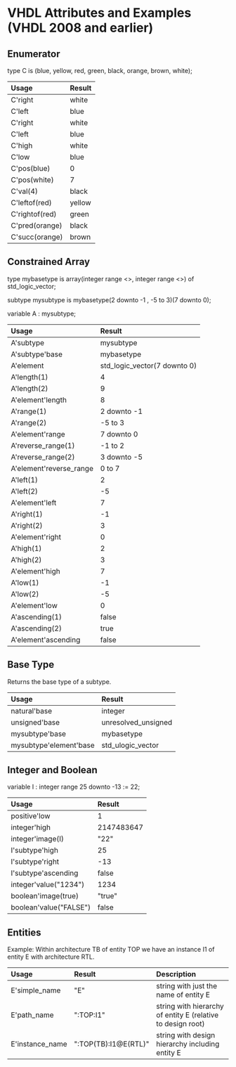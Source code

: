 # VHDL Attributes and Examples (VHDL 2008 and earlier)

## Enumerator
type C is (blue, yellow, red, green, black, orange, brown, white);

| Usage          | Result |
|:---------------|:-------|
| C'right        | white  |
| C'left         | blue   |
| C'right        | white  |
| C'left         | blue   |
| C'high         | white  |
| C'low          | blue   |
| C'pos(blue)    | 0      |
| C'pos(white)   | 7      |
| C'val(4)       | black  |
| C'leftof(red)  | yellow |
| C'rightof(red) | green  |
| C'pred(orange) | black  |
| C'succ(orange) | brown  |

## Constrained Array
type mybasetype is array(integer range <>, integer range <>) of std_logic_vector;

subtype mysubtype is mybasetype(2 downto -1 , -5 to 3)(7 downto 0);

variable A : mysubtype;

| Usage                   | Result                      |
|:------------------------|:----------------------------|
| A'subtype               | mysubtype                   |
| A'subtype'base          | mybasetype                  |
| A'element               | std_logic_vector(7 downto 0)|
| A'length(1)             | 4                           |
| A'length(2)             | 9                           |
| A'element'length        | 8                           |
| A'range(1)              | 2 downto -1                 |
| A'range(2)              | -5 to 3                     |
| A'element'range         | 7 downto 0                  |
| A'reverse_range(1)      | -1 to 2                     |
| A'reverse_range(2)      | 3 downto -5                 |
| A'element'reverse_range | 0 to 7                      |
| A'left(1)               | 2                           |
| A'left(2)               | -5                          |
| A'element'left          | 7                           |
| A'right(1)              | -1                          |
| A'right(2)              | 3                           |
| A'element'right         | 0                           |
| A'high(1)               | 2                           |
| A'high(2)               | 3                           |
| A'element'high          | 7                           |
| A'low(1)                | -1                          |
| A'low(2)                | -5                          |
| A'element'low           | 0                           |
| A'ascending(1)          | false                       |
| A'ascending(2)          | true                        |
| A'element'ascending     | false                       |

## Base Type

Returns the base type of a subtype.

| Usage                   | Result                      |
|:------------------------|:----------------------------|
| natural'base            | integer                     |
| unsigned'base           | unresolved_unsigned         |
| mysubtype'base          | mybasetype                  |
| mysubtype'element'base  | std_ulogic_vector           |

## Integer and Boolean

variable I : integer range 25 downto -13 := 22;

| Usage                   | Result                      |
|:------------------------|:----------------------------|
| positive'low            | 1                           |
| integer'high            | 2147483647                  |
| integer'image(I)        | "22"                        |
| I'subtype'high          | 25                          |
| I'subtype'right         | -13                         |
| I'subtype'ascending     | false                       |
| integer'value("1234")   | 1234                        |
| boolean'image(true)     | "true"                      |
| boolean'value("FALSE")  | false                       |

## Entities

Example: Within architecture TB of entity TOP we have an instance I1 of entity E with architecture RTL. 

| Usage           | Result               | Description                                                 |
|:----------------|:---------------------|:------------------------------------------------------------|
| E'simple_name   | "E"                  | string with just the name of entity E                       |
| E'path_name     | ":TOP:I1"            | string with hierarchy of entity E (relative to design root) |
| E'instance_name | ":TOP(TB):I1@E(RTL)" | string with design hierarchy including entity E             |
